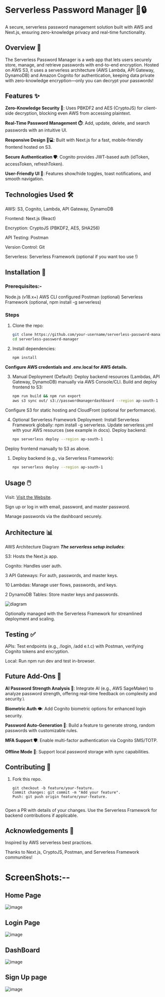 # Serverless Password Manager 🌟🔒

A secure, serverless password management solution built with AWS and Next.js, ensuring zero-knowledge privacy and real-time functionality.

## Overview 🚀

The Serverless Password Manager is a web app that lets users securely store, manage, and retrieve passwords with end-to-end encryption. Hosted on AWS S3, it uses a serverless architecture (AWS Lambda, API Gateway, DynamoDB) and Amazon Cognito for authentication, keeping data private with zero-knowledge encryption—only you can decrypt your passwords!

## Features ✨

**Zero-Knowledge Security 🔐**: Uses PBKDF2 and AES (CryptoJS) for client-side decryption, blocking even AWS from accessing plaintext.

**Real-Time Password Management ⏱️**: Add, update, delete, and search passwords with an intuitive UI.

**Responsive Design 📱💻**: Built with Next.js for a fast, mobile-friendly frontend hosted on S3.

**Secure Authentication 🛡️**: Cognito provides JWT-based auth (idToken, accessToken, refreshToken).

**User-Friendly UI 🌈**: Features show/hide toggles, toast notifications, and smooth navigation.

## Technologies Used 🛠️

AWS: S3, Cognito, Lambda, API Gateway, DynamoDB

Frontend: Next.js (React)

Encryption: CryptoJS (PBKDF2, AES, SHA256)

API Testing: Postman

Version Control: Git

Serverless: Serverless Framework (optional if you want too use !)

## Installation 🛑

### Prerequisites:-
Node.js (v18.x+)
AWS CLI configured
Postman (optional)
Serverless Framework (optional, npm install -g serverless)


### Steps
1. Clone the repo:
   ```bash
   git clone https://github.com/your-username/serverless-password-manager.git
   cd serverless-password-manager
   
2. Install dependencies:
   ```bash
   npm install
   
**Configure AWS credentials and .env.local for AWS details.**

3. Manual Deployment (Default):
   Deploy backend resources (Lambdas, API Gateway, DynamoDB) manually via AWS Console/CLI.
   Build and deploy frontend to S3:
   ```bash
   npm run build && npm run export
   aws s3 sync out/ s3://passwordmanagerdashboard --region ap-south-1
  Configure S3 for static hosting and CloudFront (optional for performance).

4. Optional Serverless Framework Deployment:
   Install Serverless Framework globally: npm install -g serverless.
   Update serverless.yml with your AWS resources (see example in docs).
   Deploy backend:
   ```bash
   npx serverless deploy --region ap-south-1
   
Deploy frontend manually to S3 as above.

1. Deploy backend (e.g., via Serverless Framework):
   ```bash
   npx serverless deploy --region ap-south-1
   
## Usage 🖱️

Visit: [Visit the Website](https://d1exuwh9hp95jz.cloudfront.net/).

Sign up or log in with email, password, and master password.

Manage passwords via the dashboard securely.

## Architecture 📊

AWS Architecture Diagram
***The serverless setup includes***:

S3: Hosts the Next.js app.

Cognito: Handles user auth.

3 API Gateways: For auth, passwords, and master keys.

10 Lambdas: Manage user flows, passwords, and keys.

2 DynamoDB Tables: Store master keys and passwords.

![diagram](https://github.com/user-attachments/assets/98590f0e-bc14-4fa2-8ebb-92617ffad813)

Optionally managed with the Serverless Framework for streamlined deployment and scaling.

## Testing ✅
APIs: Test endpoints (e.g., /login, /add e.t.c) with Postman, verifying Cognito tokens and encryption.

Local: Run npm run dev and test in-browser.

## Future Add-Ons 🤖

**AI Password Strength Analysis 🧠**: Integrate AI (e.g., AWS SageMaker) to analyze password strength, offering real-time feedback on complexity and security.\

**Biometric Auth 👁️**: Add Cognito biometric options for enhanced login security.

**Password Auto-Generation 🔑**: Build a feature to generate strong, random passwords with customizable rules.

**MFA Support 🛡️**: Enable multi-factor authentication via Cognito SMS/TOTP.

**Offline Mode 📴**: Support local password storage with sync capabilities.

## Contributing 🙌
   1. Fork this repo.
      ```Create a branch:
      git checkout -b feature/your-feature.
      Commit changes: git commit -m "Add your feature".
      Push: git push origin feature/your-feature.
   
Open a PR with details of your changes. Use the Serverless Framework for backend contributions if applicable.

## Acknowledgements 🙏

Inspired by AWS serverless best practices.

Thanks to Next.js, CryptoJS, Postman, and Serverless Framework communities!

# ScreenShots:--

## Home Page

![image](https://github.com/user-attachments/assets/8c9c90a2-1454-4e32-9027-9dbfa589d3dd)

## Login Page

![image](https://github.com/user-attachments/assets/1fe93fed-c712-488b-bcd0-c1f36174612f)

## DashBoard

![image](https://github.com/user-attachments/assets/a24e4c4a-3ecc-411c-807b-a14a338b121a)

## Sign Up page

![image](https://github.com/user-attachments/assets/f79b4762-7dd2-46a6-80d7-70269fafbb9b)





